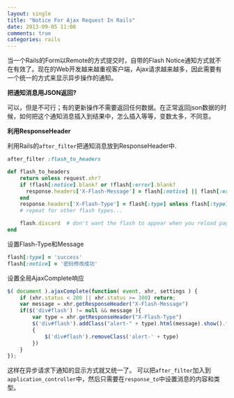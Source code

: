 ```yaml
---
layout: single
title: "Notice For Ajax Request In Rails"
date: 2013-09-05 11:00
comments: true
categories: rails
---
```


当一个Rails的Form以Remote的方式提交时，自带的Flash Notice通知方式就不在有效了。现在的Web开发越来越重视客户端，Ajax请求越来越多，因此需要有一个统一的方式来显示异步操作的通知。

__把通知消息用JSON返回?__

可以，但是不可行；有的更新操作不需要返回任何数据。在正常返回json数据的时候，如何把这个通知消息插入到结果中，怎么插入等等，变数太多，不同意。

__利用ResponseHeader__

利用Rails的<code>after_filter</code>把通知消息放到ResponseHeader中.

```ruby Insert Notice Message to Response Header
after_filter :flash_to_headers

def flash_to_headers
	return unless request.xhr?
    if !flash[:notice].blank? or !flash[:error].blank?
      response.headers['X-Flash-Message'] = flash[:notice] || flash[:error]
    end
    response.headers['X-Flash-Type'] = flash[:type] unless flash[:type].blank?
    # repeat for other flash types...

    flash.discard  # don't want the flash to appear when you reload page
end
```

设置Flash-Type和Message

```ruby
flash[:type] = 'success'
flash[:notice] = '密码修改成功'
```

设置全局AjaxComplete响应

```javascript
$( document ).ajaxComplete(function( event, xhr, settings ) {
	if (xhr.status < 200 || xhr.status >= 300) return;
	var message = xhr.getResponseHeader("X-Flash-Message")
	if($('div#flash') != null && message ){
		var type = xhr.getResponseHeader("X-Flash-Type")
		$('div#flash').addClass("alert-" + type).html(message).show().fadeOut(3000, function()
		{
			$('div#flash').removeClass('alert-' + type)
		})
	}
});
```

这样在异步请求下通知的显示方式就又统一了。 可以把<code>after_filter</code>加入到<code>application_controller</code>中，然后只需要在<code>response_to</code>中设置消息的内容和类型。

